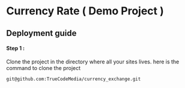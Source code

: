 # Currency Rate ( Demo Project ) 

## Deployment guide

#### Step 1 : 

Clone the project in the directory where all your sites lives. here is the command to clone the project 

`git@github.com:TrueCodeMedia/currency_exchange.git`
